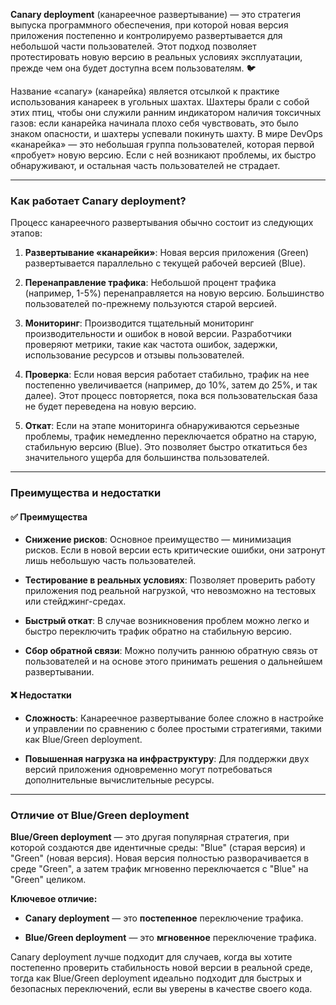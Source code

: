 **Canary deployment** (канареечное развертывание) — это стратегия выпуска программного обеспечения, при которой новая версия приложения постепенно и контролируемо развертывается для небольшой части пользователей. Этот подход позволяет протестировать новую версию в реальных условиях эксплуатации, прежде чем она будет доступна всем пользователям. 🐦

Название «canary» (канарейка) является отсылкой к практике использования канареек в угольных шахтах. Шахтеры брали с собой этих птиц, чтобы они служили ранним индикатором наличия токсичных газов: если канарейка начинала плохо себя чувствовать, это было знаком опасности, и шахтеры успевали покинуть шахту. В мире DevOps «канарейка» — это небольшая группа пользователей, которая первой «пробует» новую версию. Если с ней возникают проблемы, их быстро обнаруживают, и остальная часть пользователей не страдает.

---

### Как работает Canary deployment?

Процесс канареечного развертывания обычно состоит из следующих этапов:

1. **Развертывание «канарейки»**: Новая версия приложения (Green) развертывается параллельно с текущей рабочей версией (Blue).
    
2. **Перенаправление трафика**: Небольшой процент трафика (например, 1-5%) перенаправляется на новую версию. Большинство пользователей по-прежнему пользуются старой версией.
    
3. **Мониторинг**: Производится тщательный мониторинг производительности и ошибок в новой версии. Разработчики проверяют метрики, такие как частота ошибок, задержки, использование ресурсов и отзывы пользователей.
    
4. **Проверка**: Если новая версия работает стабильно, трафик на нее постепенно увеличивается (например, до 10%, затем до 25%, и так далее). Этот процесс повторяется, пока вся пользовательская база не будет переведена на новую версию.
    
5. **Откат**: Если на этапе мониторинга обнаруживаются серьезные проблемы, трафик немедленно переключается обратно на старую, стабильную версию (Blue). Это позволяет быстро откатиться без значительного ущерба для большинства пользователей.
    

---

### Преимущества и недостатки

#### ✅ Преимущества

- **Снижение рисков**: Основное преимущество — минимизация рисков. Если в новой версии есть критические ошибки, они затронут лишь небольшую часть пользователей.
    
- **Тестирование в реальных условиях**: Позволяет проверить работу приложения под реальной нагрузкой, что невозможно на тестовых или стейджинг-средах.
    
- **Быстрый откат**: В случае возникновения проблем можно легко и быстро переключить трафик обратно на стабильную версию.
    
- **Сбор обратной связи**: Можно получить раннюю обратную связь от пользователей и на основе этого принимать решения о дальнейшем развертывании.
    

#### ❌ Недостатки

- **Сложность**: Канареечное развертывание более сложно в настройке и управлении по сравнению с более простыми стратегиями, такими как Blue/Green deployment.
    
- **Повышенная нагрузка на инфраструктуру**: Для поддержки двух версий приложения одновременно могут потребоваться дополнительные вычислительные ресурсы.
    

---

### Отличие от Blue/Green deployment

**Blue/Green deployment** — это другая популярная стратегия, при которой создаются две идентичные среды: "Blue" (старая версия) и "Green" (новая версия). Новая версия полностью разворачивается в среде "Green", а затем трафик мгновенно переключается с "Blue" на "Green" целиком.

**Ключевое отличие:**

- **Canary deployment** — это **постепенное** переключение трафика.
    
- **Blue/Green deployment** — это **мгновенное** переключение трафика.
    

Canary deployment лучше подходит для случаев, когда вы хотите постепенно проверить стабильность новой версии в реальной среде, тогда как Blue/Green deployment идеально подходит для быстрых и безопасных переключений, если вы уверены в качестве своего кода.